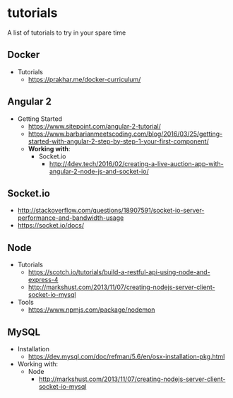 # tutorials
A list of tutorials to try in your spare time


## Docker

 * Tutorials
   * https://prakhar.me/docker-curriculum/

## Angular 2

 * Getting Started
   * https://www.sitepoint.com/angular-2-tutorial/
   * https://www.barbarianmeetscoding.com/blog/2016/03/25/getting-started-with-angular-2-step-by-step-1-your-first-component/
   * **Working with**:
     * Socket.io
       * http://4dev.tech/2016/02/creating-a-live-auction-app-with-angular-2-node-js-and-socket-io/

## Socket.io
  * http://stackoverflow.com/questions/18907591/socket-io-server-performance-and-bandwidth-usage
  * https://socket.io/docs/

## Node 
 * Tutorials
   * https://scotch.io/tutorials/build-a-restful-api-using-node-and-express-4
   * http://markshust.com/2013/11/07/creating-nodejs-server-client-socket-io-mysql
 * Tools
   * https://www.npmjs.com/package/nodemon


## MySQL

 * Installation 
   * https://dev.mysql.com/doc/refman/5.6/en/osx-installation-pkg.html
 * Working with:
   * Node
     * http://markshust.com/2013/11/07/creating-nodejs-server-client-socket-io-mysql
